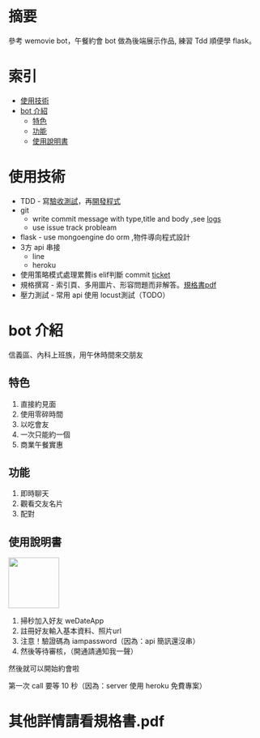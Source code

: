 # 摘要

參考 wemovie bot，午餐約會 bot 做為後端展示作品,  練習 Tdd 順便學 flask。

# 索引

* [使用技術](#a)
* [bot 介紹](#b)
  * [特色](#b1)
  * [功能](#b2)
  * [使用說明書](#b3)

<h1 id="a">使用技術</h1>

- TDD - 寫[驗收測試](https://github.com/d5269357812/weLunch/commit/2482590ba4906598c14bf41a31fa077d7d247dff)，再[開發程式](https://github.com/d5269357812/weLunch/commit/648945a3dba1249a76174e904bc170e6276c3e49)
- git 
  - write commit message with type,title and body ,see [logs](https://github.com/d5269357812/weLunch/commits/master)
  - use issue track probleam
- flask - use mongoengine do orm ,物件導向程式設計
- 3方 api 串接
  - line
  - heroku
- 使用策略模式處理累贅is elif判斷 commit [ticket](https://github.com/d5269357812/weLunch/commit/fb2677aeab5f84953f345599be7a5d0839199aa0)
- 規格撰寫 - 索引頁、多用圖片、形容問題而非解答。[規格書pdf](https://www.docdroid.net/oHmDYOU/seim-welunchbot-270421-1432-pdf#page=4)
- 壓力測試 - 常用 api 使用 locust測試（TODO）

<h1 id="b">bot 介紹</h1>

信義區、內科上班族，用午休時間來交朋友

<h2 id="b1">特色</h2>

1. 直接約見面
2. 使用零碎時間
3. 以吃會友
4. 一次只能約一個
5. 商業午餐實惠

<h2 id="b2">功能</h2>

1. 即時聊天
2. 觀看交友名片
3. 配對

<h2 id="b3">使用說明書</h2>

<img src="https://i.imgur.com/OBkbD0J.png" width="100" height="100">

1. 掃秒加入好友 weDateApp
2. 註冊好友輸入基本資料、照片url 
3. 注意！驗證碼為 iampassword（因為：api 簡訊還沒串）
4. 然後等待審核，（開通請通知我一聲）

然後就可以開始約會啦

第一次 call 要等 10 秒（因為：server 使用 heroku 免費專案）

# 其他詳情請看規格書.pdf

